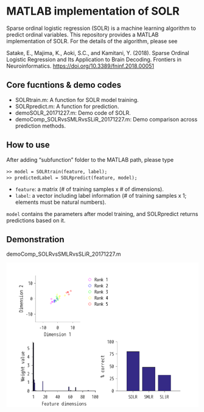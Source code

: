 # MATLAB implementation of SOLR

Sparse ordinal logistic regression (SOLR) is a machine learning algorithm to predict ordinal variables.
This repository provides a MATLAB implementation of SOLR.
For the details of the algorithm, please see

Satake, E., Majima, K., Aoki, S.C., and Kamitani, Y. (2018). Sparse Ordinal Logistic Regression and Its Application to Brain Decoding. Frontiers in Neuroinformatics. <https://doi.org/10.3389/fninf.2018.00051>

## Core fucntions & demo codes

- SOLRtrain.m: A function for SOLR model training.
- SOLRpredict.m: A function for prediction.
- demoSOLR_20171227.m: Demo code of SOLR.
- demoComp_SOLRvsSMLRvsSLiR_20171227.m: Demo comparison across prediction methods.

## How to use

After adding “subfunction” folder to the MATLAB path, please type

```
>> model = SOLRtrain(feature, label);
>> predictedLabel = SOLRpredict(feature, model);
```

- `feature`: a matrix (# of training samples x # of dimensions).</li>
- `label`: a vector including label information (# of training samples x 1; elements must be natural numbers).</li>

`model` contains the parameters after model training, and SOLRpredict returns predictions based on it.

## Demonstration

demoComp_SOLRvsSMLRvsSLiR_20171227.m

<img src="figDemoComp_SOLRvsSMLRvsSLiR_20171227.png">
